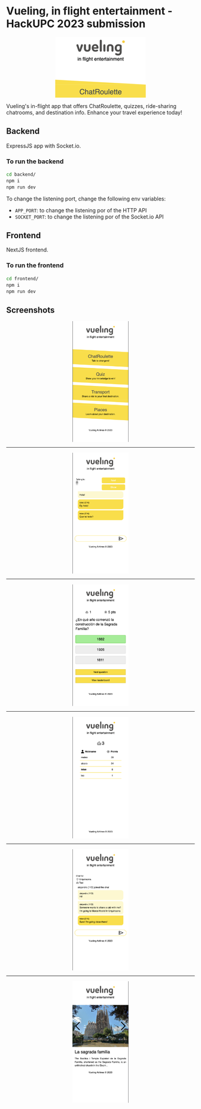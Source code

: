 # Vueling, in flight entertainment - HackUPC 2023 submission

<p align="center">
  <img align="center" src="./img/main.png">
</p>

Vueling's in-flight app that offers ChatRoulette, quizzes, ride-sharing chatrooms, and destination info. Enhance your travel experience today!

## Backend

ExpressJS app with Socket.io.

### To run the backend

```bash
cd backend/
npm i
npm run dev 
```

To change the listening port, change the following env variables:

- `APP_PORT`: to change the listening por of the HTTP API
- `SOCKET_PORT`: to change the listening por of the Socket.io API

## Frontend

NextJS frontend.

### To run the frontend

```bash
cd frontend/
npm i
npm run dev 
```

## Screenshots


<p align="center">
  <img align="center" width="150" src="./img/menu.png">
</p>

---

<p align="center">
  <img align="center" width="150" src="./img/chatroulette.png">
</p>

---

<p align="center">
  <img align="center" width="150" src="./img/quiz.png">
</p>

---

<p align="center">
  <img align="center" width="150" src="./img/leaderboard.png">
</p>

---

<p align="center">
  <img align="center" width="150" src="./img/transport.png">
</p>

---

<p align="center">
  <img align="center" width="150" src="./img/info.png">
</p>
